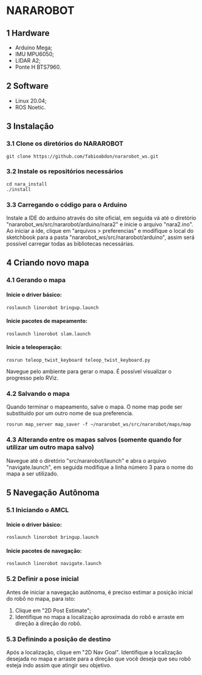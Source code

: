 # NARAROBOT 

## 1 Hardware
- Arduino Mega;
- IMU MPU6050;
- LIDAR A2;
- Ponte H BTS7960.

## 2 Software
- Linux 20.04;
- ROS Noetic.

## 3 Instalação

### 3.1 Clone os diretórios do NARAROBOT

```
git clone https://github.com/fabioabdon/nararobot_ws.git
```

### 3.2 Instale os repositórios necessários

```
cd nara_install
./install
```

### 3.3 Carregando o código para o Arduino

Instale a IDE do arduino através do site oficial, em seguida vá até o diretório "nararobot_ws/src/nararobot/arduino/nara2" e inicie o arquivo "nara2.ino".
Ao iniciar a ide, clique em "arquivos > preferencias" e modifique o local do sketchbook para a pasta "nararobot_ws/src/nararobot/arduino", assim será possível carregar todas as bibliotecas necessárias.

## 4 Criando novo mapa

### 4.1 Gerando o mapa

#### Inicie o driver básico:
```
roslaunch linorobot bringup.launch
```

#### Inicie pacotes de mapeamento:
```
roslaunch linorobot slam.launch
```

#### Inicie a teleoperação:
```
rosrun teleop_twist_keyboard teleop_twist_keyboard.py
```

Navegue pelo ambiente para gerar o mapa. É possível visualizar o progresso pelo RViz.

### 4.2 Salvando o mapa
Quando terminar o mapeamento, salve o mapa. O nome map pode ser substituído por um outro nome de sua preferencia.

```
rosrun map_server map_saver -f ~/nararobot_ws/src/nararobot/maps/map
```

### 4.3 Alterando entre os mapas salvos (somente quando for utilizar um outro mapa salvo)
Navegue até o diretório "src/nararobot/launch" e abra o arquivo "navigate.launch", em seguida modifique a linha número 3 para o nome do mapa a ser utilizado.

## 5 Navegação Autônoma

### 5.1 Iniciando o AMCL

#### Inicie o driver básico:
```
roslaunch linorobot bringup.launch
```

#### Inicie pacotes de navegação:
```
roslaunch linorobot navigate.launch
```

### 5.2 Definir a pose inicial
Antes de iniciar a navegação autônoma, é preciso estimar a posição inicial do robô no mapa, para isto:

1) Clique em "2D Post Estimate";
2) Identifique no mapa a localização aproximada do robô e arraste em direção à direção do robô.

### 5.3 Definindo a posição de destino

Após a localização, clique em "2D Nav Goal".
Identifique a localização desejada no mapa e arraste para a direção que você deseja que seu robô esteja indo assim que atingir seu objetivo.

